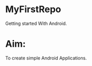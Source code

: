 MyFirstRepo
===========

Getting started With Android.


Aim:
=====

 To create simple Android Applications.
